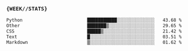 ### `{WEEK//STATS}` 
<!--START_SECTION:waka-->

```txt
Python                        ███████████░░░░░░░░░░░░░░   43.68 %
Other                         ███████▒░░░░░░░░░░░░░░░░░   29.65 %
CSS                           █████▒░░░░░░░░░░░░░░░░░░░   21.42 %
Text                          █░░░░░░░░░░░░░░░░░░░░░░░░   03.51 %
Markdown                      ▒░░░░░░░░░░░░░░░░░░░░░░░░   01.62 %
```

<!--END_SECTION:waka-->
